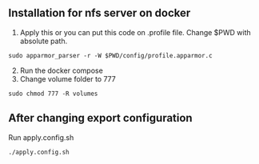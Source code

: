 ## Installation for nfs server on docker
1. Apply this or you can put this code on .profile file. Change $PWD with absolute path.
```
sudo apparmor_parser -r -W $PWD/config/profile.apparmor.c
```
2. Run the docker compose
3. Change volume folder to 777
```
sudo chmod 777 -R volumes
```

## After changing export configuration
Run apply.config.sh
```
./apply.config.sh
```